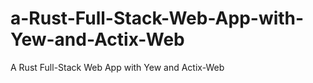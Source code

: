 # a-Rust-Full-Stack-Web-App-with-Yew-and-Actix-Web
A Rust Full-Stack Web App with Yew and Actix-Web

